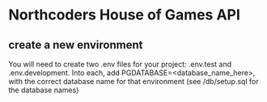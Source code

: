 # Northcoders House of Games API


## create a new environment

You will need to create two .env files for your project: .env.test and .env.development. 
Into each, add PGDATABASE=<database_name_here>, with the correct database name for that
 environment (see /db/setup.sql for the database names)


